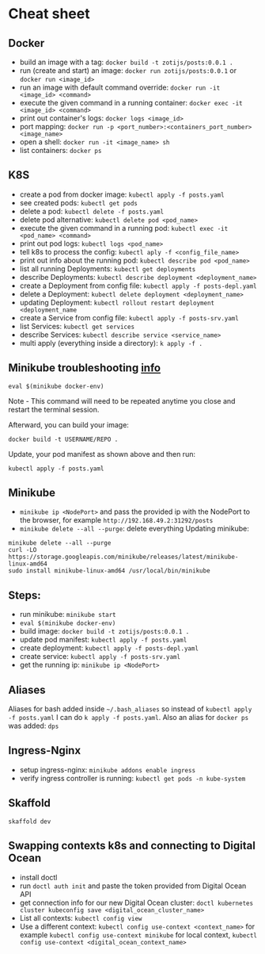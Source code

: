 # Cheat sheet

## Docker

- build an image with a tag: `docker build -t zotijs/posts:0.0.1 .`
- run (create and start) an image: `docker run zotijs/posts:0.0.1` or `docker run <image_id>`
- run an image with default command override: `docker run -it <image_id> <command>`
- execute the given command in a running container: `docker exec -it <image_id> <command>`
- print out container's logs: `docker logs <image_id>`
- port mapping: `docker run -p <port_number>:<containers_port_number> <image_name>`
- open a shell: `docker run -it <image_name> sh`
- list containers: `docker ps`

## K8S

- create a pod from docker image: `kubectl apply -f posts.yaml`
- see created pods: `kubectl get pods`
- delete a pod: `kubectl delete -f posts.yaml`
- delete pod alternative: `kubectl delete pod <pod_name>`
- execute the given command in a running pod: `kubectl exec -it <pod_name> <command>`
- print out pod logs: `kubectl logs <pod_name>`
- tell k8s to process the config: `kubectl aply -f <config_file_name>`
- print out info about the running pod: `kubectl describe pod <pod_name>`
- list all running Deployments: `kubectl get deployments`
- describe Deployments: `kubectl describe deployment <deployment_name>`
- create a Deployment from config file: `kubectl apply -f posts-depl.yaml`
- delete a Deployment: `kubectl delete deployment <deployment_name>`
- updating Deployment: `kubectl rollout restart deployment <deployment_name`
- create a Service from config file: `kubectl apply -f posts-srv.yaml`
- list Services: `kubectl get services`
- describe Services: `kubectl describe service <service_name>`
- multi apply (everything inside a directory): `k apply -f .`

## Minikube troubleshooting [info](https://medium.com/swlh/how-to-run-locally-built-docker-images-in-kubernetes-b28fbc32cc1d)

`eval $(minikube docker-env)`

Note - This command will need to be repeated anytime you close and restart the terminal session.

Afterward, you can build your image:

`docker build -t USERNAME/REPO .`

Update, your pod manifest as shown above and then run:

`kubectl apply -f posts.yaml`

## Minikube

- `minikube ip <NodePort>` and pass the provided ip with the NodePort to the browser, for example `http://192.168.49.2:31292/posts`
- `minikube delete --all --purge`: delete everything
  Updating minikube:

```
minikube delete --all --purge
curl -LO https://storage.googleapis.com/minikube/releases/latest/minikube-linux-amd64
sudo install minikube-linux-amd64 /usr/local/bin/minikube
```

## Steps:

- run minikube: `minikube start`
- `eval $(minikube docker-env)`
- build image: `docker build -t zotijs/posts:0.0.1 .`
- update pod manifest: `kubectl apply -f posts.yaml`
- create deployment: `kubectl apply -f posts-depl.yaml`
- create service: `kubectl apply -f posts-srv.yaml`
- get the running ip: `minikube ip <NodePort>`

## Aliases

Aliases for bash added inside `~/.bash_aliases` so instead of `kubectl apply -f posts.yaml` I can do `k apply -f posts.yaml`.
Also an alias for `docker ps` was added: `dps`

## Ingress-Nginx

- setup ingress-nginx: `minikube addons enable ingress`
- verify ingress controller is running: `kubectl get pods -n kube-system`

## Skaffold

`skaffold dev`

## Swapping contexts k8s and connecting to Digital Ocean

- install doctl
- run `doctl auth init` and paste the token provided from Digital Ocean API
- get connection info for our new Digital Ocean cluster: `doctl kubernetes cluster kubeconfig save <digital_ocean_cluster_name>`
- List all contexts: `kubectl config view`
- Use a different context: `kubectl config use-context <context_name>` for example `kubectl config use-context minikube` for local context, `kubectl config use-context <digital_ocean_context_name>`
